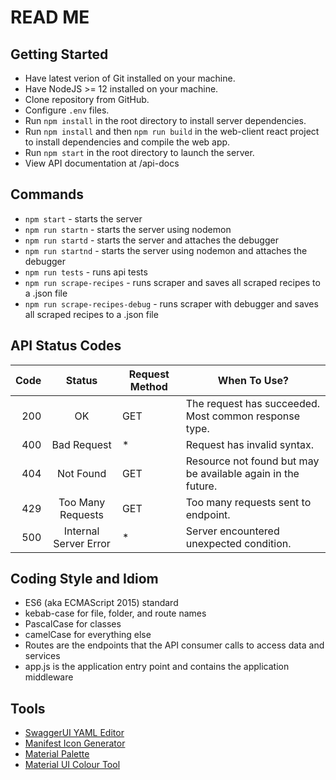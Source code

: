 # READ ME

## Getting Started

- Have latest verion of Git installed on your machine.
- Have NodeJS >= 12 installed on your machine.
- Clone repository from GitHub.
- Configure `.env` files.
- Run `npm install` in the root directory to install server dependencies.
- Run `npm install` and then `npm run build` in the web-client react project to install dependencies and compile the web app.
- Run `npm start` in the root directory to launch the server.
- View API documentation at /api-docs

## Commands

- `npm start` - starts the server
- `npm run startn` - starts the server using nodemon
- `npm run startd` - starts the server and attaches the debugger
- `npm run startnd` - starts the server using nodemon and attaches the debugger
- `npm run tests` - runs api tests
- `npm run scrape-recipes` - runs scraper and saves all scraped recipes to a .json file
- `npm run scrape-recipes-debug` - runs scraper with debugger and saves all scraped recipes to a .json file

## API Status Codes

| Code |        Status         | Request Method | When To Use?                                                 |
| ---: | :-------------------: | -------------- | ------------------------------------------------------------ |
|  200 |          OK           | GET            | The request has succeeded. Most common response type.        |
|  400 |      Bad Request      | \*             | Request has invalid syntax.                                  |
|  404 |       Not Found       | GET            | Resource not found but may be available again in the future. |
|  429 |   Too Many Requests   | GET            | Too many requests sent to endpoint.                          |
|  500 | Internal Server Error | \*             | Server encountered unexpected condition.                     |

## Coding Style and Idiom

- ES6 (aka ECMAScript 2015) standard
- kebab-case for file, folder, and route names
- PascalCase for classes
- camelCase for everything else
- Routes are the endpoints that the API consumer calls to access data and services
- app.js is the application entry point and contains the application middleware

## Tools

- [SwaggerUI YAML Editor](https://editor.swagger.io/)
- [Manifest Icon Generator](https://realfavicongenerator.net/)
- [Material Palette](https://www.materialpalette.com/)
- [Material UI Colour Tool](https://material.io/resources/color/#!/?view.left=0&view.right=0)
